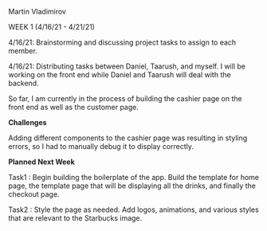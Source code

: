 Martin Vladimirov

WEEK 1 (4/16/21 - 4/21/21)

4/16/21: Brainstorming and discussing project tasks to assign to each member.

4/16/21: Distributing tasks between Daniel, Taarush, and myself. I will be working on the front end while Daniel and Taarush will deal with the backend.

So far, I am currently in the process of building the cashier page on the front end as well as the customer page. 

**Challenges** 

Adding different components to the cashier page was resulting in styling errors, so I had to manually debug it to display correctly. 

**Planned Next Week** 

Task1 : Begin building the boilerplate of the app. Build the template for home page, the template page that will be displaying all the drinks, and finally the checkout page.

Task2 : Style the page as needed. Add logos, animations, and various styles that are relevant to the Starbucks image.

